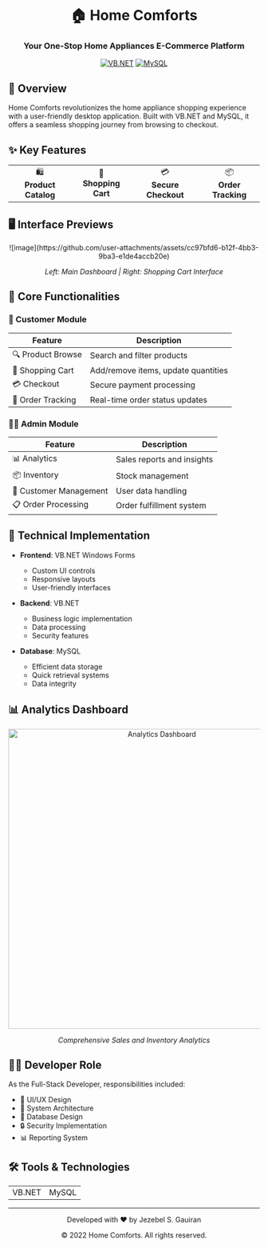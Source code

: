 <div align="center">
  <h1>🏠 Home Comforts</h1>
  <h3>Your One-Stop Home Appliances E-Commerce Platform</h3>
  
  [![VB.NET](https://img.shields.io/badge/VB.NET-5C2D91?style=for-the-badge&logo=.net&logoColor=white)](https://dotnet.microsoft.com/)
  [![MySQL](https://img.shields.io/badge/MySQL-4479A1?style=for-the-badge&logo=mysql&logoColor=white)](https://www.mysql.com/)
</div>

## 📌 Overview
Home Comforts revolutionizes the home appliance shopping experience with a user-friendly desktop application. Built with VB.NET and MySQL, it offers a seamless shopping journey from browsing to checkout.

## ✨ Key Features

<div align="center">
  <table>
    <tr>
      <td align="center">🛍️<br><b>Product Catalog</b></td>
      <td align="center">🛒<br><b>Shopping Cart</b></td>
      <td align="center">💳<br><b>Secure Checkout</b></td>
      <td align="center">📦<br><b>Order Tracking</b></td>
    </tr>
  </table>
</div>

## 🖥️ Interface Previews

<div align="center">
![image](https://github.com/user-attachments/assets/cc97bfd6-b12f-4bb3-9ba3-e1de4accb20e)

  <p><i>Left: Main Dashboard | Right: Shopping Cart Interface</i></p>
</div>

## 💫 Core Functionalities

### 👥 Customer Module
| Feature | Description |
|---------|------------|
| 🔍 Product Browse | Search and filter products |
| 🛒 Shopping Cart | Add/remove items, update quantities |
| 💳 Checkout | Secure payment processing |
| 📱 Order Tracking | Real-time order status updates |

### 👨‍💼 Admin Module
| Feature | Description |
|---------|------------|
| 📊 Analytics | Sales reports and insights |
| 📦 Inventory | Stock management |
| 👥 Customer Management | User data handling |
| 📋 Order Processing | Order fulfillment system |

## 🚀 Technical Implementation
- **Frontend**: VB.NET Windows Forms
  - Custom UI controls
  - Responsive layouts
  - User-friendly interfaces

- **Backend**: VB.NET
  - Business logic implementation
  - Data processing
  - Security features

- **Database**: MySQL
  - Efficient data storage
  - Quick retrieval systems
  - Data integrity

## 📊 Analytics Dashboard

<div align="center">
  <img src="images/analytics.png" width="600" alt="Analytics Dashboard">
  <p><i>Comprehensive Sales and Inventory Analytics</i></p>
</div>

## 👨‍💻 Developer Role
As the Full-Stack Developer, responsibilities included:
- 🎨 UI/UX Design
- 🔧 System Architecture
- 💾 Database Design
- 🔒 Security Implementation
- 📊 Reporting System

## 🛠️ Tools & Technologies
<div align="center">
  <table>
    <tr>
      <td align="center">VB.NET</td>
      <td align="center">MySQL</td>
    </tr>
  </table>
</div>

---

<div align="center">
  <p>Developed with ❤️ by Jezebel S. Gauiran</p>
  <p>© 2022 Home Comforts. All rights reserved.</p>
</div>


